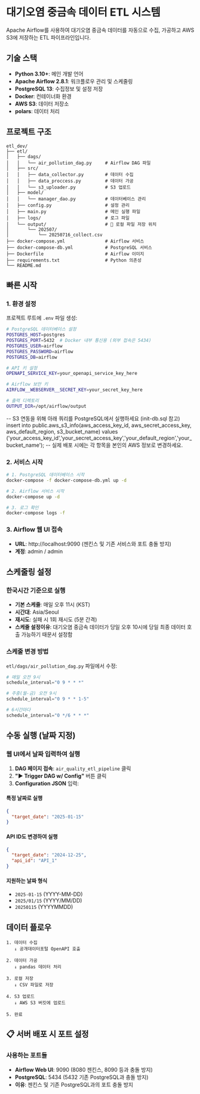 # 대기오염 중금속 데이터 ETL 시스템

Apache Airflow를 사용하여 대기오염 중금속 데이터를 자동으로 수집, 가공하고 AWS S3에 저장하는 ETL 파이프라인입니다.

## 기술 스택

- **Python 3.10+**: 메인 개발 언어
- **Apache Airflow 2.8.1**: 워크플로우 관리 및 스케줄링
- **PostgreSQL 13**: 수집정보 및 설정 저장
- **Docker**: 컨테이너화 환경
- **AWS S3**: 데이터 저장소
- **polars**: 데이터 처리

## 프로젝트 구조

```
etl_dev/
├── etl/
│   ├── dags/
│   │   └── air_pollution_dag.py     # Airflow DAG 파일
│   ├── src/
│   │   ├── data_collector.py        # 데이터 수집
│   │   ├── data_proccess.py         # 데이터 가공
│   │   └── s3_uploader.py           # S3 업로드
│   ├── model/
│   │   └── manager_dao.py           # 데이터베이스 관리
│   ├── config.py                    # 설정 관리
│   ├── main.py                      # 메인 실행 파일
│   ├── logs/                        # 로그 파일
│   └── output/                      # 📁 로컬 파일 저장 위치
│       └── 202507/
│           └── 20250716_collect.csv
├── docker-compose.yml               # Airflow 서비스
├── docker-compose-db.yml            # PostgreSQL 서비스
├── Dockerfile                       # Airflow 이미지
├── requirements.txt                 # Python 의존성
└── README.md
```

## 빠른 시작

### 1. 환경 설정

프로젝트 루트에 `.env` 파일 생성:

```bash
# PostgreSQL 데이터베이스 설정
POSTGRES_HOST=postgres
POSTGRES_PORT=5432  # Docker 내부 통신용 (외부 접속은 5434)
POSTGRES_USER=airflow
POSTGRES_PASSWORD=airflow
POSTGRES_DB=airflow

# API 키 설정
OPENAPI_SERVICE_KEY=your_openapi_service_key_here

# Airflow 보안 키
AIRFLOW__WEBSERVER__SECRET_KEY=your_secret_key_here

# 출력 디렉토리
OUTPUT_DIR=/opt/airflow/output
```

-- S3 연동을 위해 아래 쿼리를 PostgreSQL에서 실행하세요 (init-db.sql 참고)
insert into public.aws_s3_info(aws_access_key_id, aws_secret_access_key, aws_default_region, s3_bucket_name)
values ('your_access_key_id','your_secret_access_key','your_default_region','your_bucket_name');
-- 실제 배포 시에는 각 항목을 본인의 AWS 정보로 변경하세요.

### 2. 서비스 시작

```bash
# 1. PostgreSQL 데이터베이스 시작
docker-compose -f docker-compose-db.yml up -d

# 2. Airflow 서비스 시작
docker-compose up -d

# 3. 로그 확인
docker-compose logs -f
```

### 3. Airflow 웹 UI 접속

- **URL**: http://localhost:9090 (젠킨스 및 기존 서비스와 포트 충돌 방지)
- **계정**: admin / admin

## 스케줄링 설정

### 한국시간 기준으로 실행
- **기본 스케줄**: 매일 오후 11시 (KST)
- **시간대**: Asia/Seoul
- **재시도**: 실패 시 1회 재시도 (5분 간격)
- **스케줄 설정이유**: 대기오염 중금속 데이터가 당일 오후 10시에 당일 최종 데이터 호출 가능하기 때문서 설정함

### 스케줄 변경 방법

`etl/dags/air_pollution_dag.py` 파일에서 수정:

```python
# 매일 오전 9시
schedule_interval="0 9 * * *"

# 주중(월-금) 오전 9시  
schedule_interval="0 9 * * 1-5"

# 6시간마다
schedule_interval="0 */6 * * *"
```

## 수동 실행 (날짜 지정)

### 웹 UI에서 날짜 입력하여 실행

1. **DAG 페이지 접속**: `air_quality_etl_pipeline` 클릭
2. **"▶ Trigger DAG w/ Config"** 버튼 클릭
3. **Configuration JSON** 입력:

#### 특정 날짜로 실행
```json
{
  "target_date": "2025-01-15"
}
```

#### API ID도 변경하여 실행
```json
{
  "target_date": "2024-12-25",
  "api_id": "API_1"
}
```

#### 지원하는 날짜 형식
- `2025-01-15` (YYYY-MM-DD)
- `2025/01/15` (YYYY/MM/DD)
- `20250115` (YYYYMMDD)

## 데이터 플로우

```
1. 데이터 수집
   ↓ 공개데이터포털 OpenAPI 호출
   
2. 데이터 가공  
   ↓ pandas 데이터 처리
   
3. 로컬 저장
   ↓ CSV 파일로 저장
   
4. S3 업로드
   ↓ AWS S3 버킷에 업로드
   
5. 완료
```

## 📋 서버 배포 시 포트 설정

### 사용하는 포트들
- **Airflow Web UI**: 9090 (8080 젠킨스, 8090 등과 충돌 방지)
- **PostgreSQL**: 5434 (5432 기존 PostgreSQL과 충돌 방지)
- **이유**: 젠킨스 및 기존 PostgreSQL과의 포트 충돌 방지
